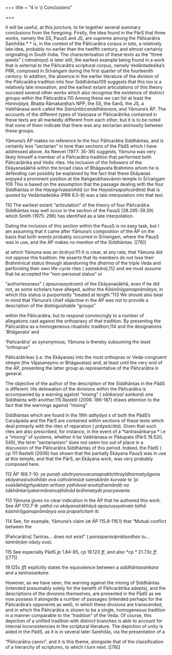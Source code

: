 +++
title = "4 iv \\) Conclusions"

+++

It will be useful, at this juncture, to tie together several summary conclusions from the foregoing. Firstly, the idea found in the PārS that three works, namely the SS, PauṣS and JS, are supreme among the Pāñcarātra Saṃhitās * * is, in the context of the Pāñcarātra corpus *in toto*, a relatively late idea, probably no earlier than the twelfth century, and almost certainly originating in South India. The characterisation of these texts as the “three jewels” \( *ratnatraya*\) is later still, the earliest example being found in a work that is external to the Pāñcarātra scriptural corpus, namely Vedāntadeśika’s PRR, composed in Śrīraṅgam during the first quarter of the fourteenth century. In addition, the absence in the earlier literature of the division of the Pāñcarātra tradition into four Siddhāntas109 suggests that this too is a relatively late innovation, and the earliest extant articulations of this theory succeed several other works which also recognise the existence of distinct groups within the Pāñcarātra.110 Among these we can list at least the *Haravijaya*, Bhaṭṭa Rāmakaṇṭha’s NPP, the SS, the SanS, the JS, a Vaikhānasa work called the *Samūrtārcanādhikaraṇa*, and Yāmuna’s ĀP. The accounts of the different types of Vaiṣṇava or Pāñcarātrika contained in these texts are all markedly different from each other, but it is to be noted that none of them indicate that there was any sectarian animosity between these groups. 

Yāmuna’s ĀP makes no reference to the four Pāñcarātra Siddhāntas, and is certainly less “sectarian” in tone than sections of the PādS which I have addressed above. As Neevel \(1977: 35-36\) suggests, Yāmuna was very likely himself a member of a Pāñcarātra tradition that performed both Pāñcarātrika and Vedic rites. His inclusion of the followers of the Ekāyanaśākhā within the broad class of Bhāgavata Brahmins whom he is defending can possibly be explained by the fact that these Ekāyanas enjoyed a prominent position at the Raṅganāthasvāmin temple in Śrīraṅgam 109 This is based on the assumption that the passage dealing with the four Siddhāntas in the *Hayagrīvasaṃhitā* \(or the *Hayaśīrṣapañcarātra*\) that is quoted by Vedāntadeśika \(PRR 8.5-8\) was a late interpolation into that text. 

110 The earliest extant “articulation” of the theory of four Pāñcarātra Siddhāntas may well occur in the section of the PauṣS \(38.295-39.39\) which Smith \(1975: 296\) has identified as a late interpolation. 

Dating the inclusion of this section within the PauṣS is no easy task, but I am assuming that it came after Yāmuna’s composition of the ĀP on the basis that both events probably occurred in Śrīraṅgam, where the PauṣS was in use, and the ĀP makes no mention of the Siddhāntas. [[76]]

at which Yāmuna was an *ācārya*.111 It is clear, at any rate, that Yāmuna did not oppose this tradition. He asserts that its members do not lose their Brahminical status through abandoning the *dharma* of the triple Veda and performing their own life-cycle rites \( *saṃskāra*\),112 and we must assume that he accepted the “non-personal status” or 

“authorlessness” \( *apauruṣeyatvam*\) of the Ekāyanaśākhā, even if he did not, as some scholars have alleged, author the *Kāśmīrāgamaprāmāṇya*, in which this status is purportedly “treated at length.”113 We should also bear in mind that Yāmuna’s chief objective in the ĀP was not to provide a description of the distinguishable “groups” 

within the Pāñcarātra, but to respond convincingly to a number of allegations cast against the orthopraxy of that tradition. By presenting the Pāñcarātra as a homogeneous ritualistic tradition,114 and the designations ‘Bhāgavata’ and 

‘Pañcarātra’ as synonymous, Yāmuna is thereby subsuming the least “orthoprax” 

Pāñcarātrikas \(i.e. the Ekāyanas\) into the most orthoprax or Veda-congruent stream \(the Vājasaneyins or Bhāgavatas\) and, at least until the very end of the ĀP, presenting the latter group as representative of the Pāñcarātra in general. 

The objective of the author of the description of the Siddhāntas in the PādS is different. His delineation of the divisions within the Pāñcarātra is accompanied by a warning against “mixing” \( *sāṅkarya*/ *saṅkara*\) one Siddhānta with another.115 Rastelli \(2006: 186-187\) draws attention to the fact that the warnings against “mixing” 

Siddhāntas which are found in the 19th *adhyāya* s of both the PādS’s Caryāpāda and the PārS are contained within sections of these texts which deal primarily with the rites of reparation \( *prāyaścitta*\). Given that such rites are also prescribed, for instance, in the event of a *tantrasāṅkarya * i.e a “mixing” of *systems*, whether it be Vaikhānasa or Pāśupata \(PārS 19.520, 549\), the term “sectarianism” does not seem too out of place in a discussion of the Pāñcarātra Siddhāntas of this period. Indeed, the PādS \( *cp* 111 Rastelli \(2006\) has shown that the partially Ekāyana PauṣS was in use at this temple, and that the PārS, an Ekāyana work, was very probably composed here. 

112 ĀP 169.7-10: *ye punaḥ sāvitryanuvacanaprabhṛtitrayīdharmatyāgena ekāyanaśrutivihitān eva* *cattvāriṃśat saṃskārān kurvate te ’pi svaśākhāgṛhyoktam arthaṃ yathāvad anutiṣṭhamānāḥ na* *śākhāntarīyakarmānanuṣṭhānād brāhmaṇyāt pracyavante.*

113 Yāmuna gives no clear indication in the ĀP that he authored this work. See ĀP 170.7-9: *yathā ca* *ekāyanaśākhāyā apauruṣeyatvaṃ tathā kāśmīrāgamaprāmāṇya eva prapañcitam iti*. 

114 See, for example, Yāmuna’s claim \(at ĀP 115.8-116.1\) that “Mutual conflict between the 

\[Pañcarātra\] Tantras… does not exist” \( *parasparavipratiṣedhas tu*… *tantrāṇāṃ nāsty eva*\). 

115 See especially PādS *jp* 1.84-85, *cp* 19.123 *ff*, and also *cp * 21.73c *ff*. [[77]]

19.125c *ff*\) explicitly states the equivalence between a *siddhāntasaṅkara* and a *tantrasaṅkara*. 

However, as we have seen, the warning against the mixing of Siddhāntas \(intended presumably solely for the benefit of Pāñcarātrika adepts\), and the descriptions of the divisions themselves, are presented in the PādS as we now possess it alongside a number of passages \(intended perhaps for the Pāñcarātra’s opponents as well\), in which these divisions are transcended, and in which the Pāñcarātra is shown to be a single, homogeneous tradition in a manner comparable to the “tradition” of the Veda. Of course, this depiction of a unified tradition with distinct branches is able to account for internal inconsistencies in the scriptural literature. The depiction of unity is aided in the PādS, as it is in several later Saṃhitās, via the presentation of a 

“Pāñcarātra canon”, and it is this theme, alongside that of the classification of a hierarchy of scriptures, to which I turn next. [[78]]